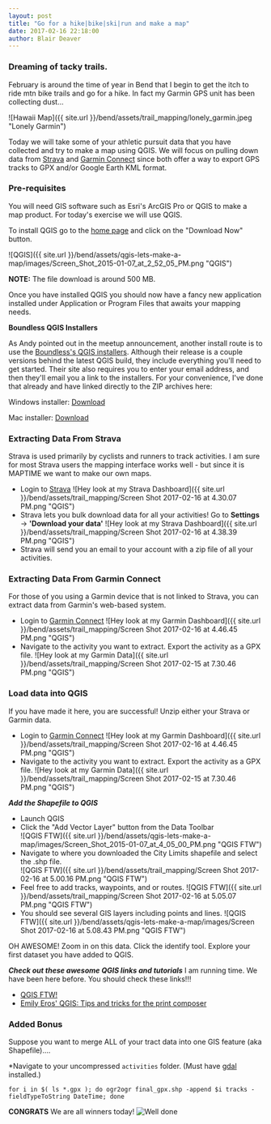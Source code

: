```yaml
---
layout: post
title: "Go for a hike|bike|ski|run and make a map"
date: 2017-02-16 22:18:00
author: Blair Deaver
---
```


### Dreaming of tacky trails.

February is around the time of year in Bend that I begin to get the itch to ride mtn bike trails and go for a hike.  In fact my Garmin GPS unit has been collecting dust...


![Hawaii Map]({{ site.url }}/bend/assets/trail_mapping/lonely_garmin.jpeg "Lonely Garmin")

Today we will take some of your athletic pursuit data that you have collected and try to make a map using QGIS.  We will focus on pulling down data from <a href="https://www.strava.com/">Strava</a> and <a href="https://connect.garmin.com">Garmin Connect</a> since both offer a way to export GPS tracks to GPX and/or Google Earth KML format.


### Pre-requisites

You will need GIS software such as Esri's ArcGIS Pro or QGIS to make a map product.  For today's exercise we will use QGIS.

To install QGIS go to the <a href="http://www.qgis.org/en/site/">home page</a> and click on the "Download Now" button.

![QGIS]({{ site.url }}/bend/assets/qgis-lets-make-a-map/images/Screen_Shot_2015-01-07_at_2_52_05_PM.png "QGIS")

**NOTE:** The file download is around 500 MB.

Once you have installed QGIS you should now have a fancy new application installed under Application or Program Files that awaits your mapping needs.

**Boundless QGIS Installers**

As Andy pointed out in the meetup announcement, another install route is to use the  [Boundless's QGIS installers](http://boundlessgeo.com/solutions/solutions-software/qgis/qgis-download/). Although their release is a couple versions behind the latest QGIS build, they include everything you'll need to get started. Their site also requires you to enter your email address, and then they'll email you a link to the installers. For your convenience, I've done that already and have linked directly to the ZIP archives here:

Windows installer: [Download](https://www.dropbox.com/s/ewlw2lr6md0fdxq/OpenGeoSuite-QGIS-windows-latest.zip?dl=0)

Mac installer: [Download](https://www.dropbox.com/s/vlh8elshnb7175s/OpenGeoSuite-QGIS-osx-latest.zip?dl=0)

### Extracting Data From Strava

Strava is used primarily by cyclists and runners to track activities.  I am sure for most Strava users the mapping interface works well - but since it is MAPTIME we want to make our own maps.

* Login to <a href="https://www.strava.com/">Strava</a>
![Hey look at my Strava Dashboard]({{ site.url }}/bend/assets/trail_mapping/Screen Shot 2017-02-16 at 4.30.07 PM.png "QGIS")
* Strava lets you bulk download data for all your activities!  Go to <b>Settings</b> -> <b>'Download your data'</b>
![Hey look at my Strava Dashboard]({{ site.url }}/bend/assets/trail_mapping/Screen Shot 2017-02-16 at 4.38.39 PM.png "QGIS")
* Strava will send you an email to your account with a zip file of all your activities.

### Extracting Data From Garmin Connect

For those of you using a Garmin device that is not linked to Strava, you can extract data from Garmin's web-based system.

* Login to <a href="https://connect.garmin.com">Garmin Connect</a>
![Hey look at my Garmin Dashboard]({{ site.url }}/bend/assets/trail_mapping/Screen Shot 2017-02-16 at 4.46.45 PM.png "QGIS")
* Navigate to the activity you want to extract.  Export the activity as a GPX file.
![Hey look at my Garmin Data]({{ site.url }}/bend/assets/trail_mapping/Screen Shot 2017-02-15 at 7.30.46 PM.png "QGIS")

### Load data into QGIS

If you have made it here, you are successful!  Unzip either your Strava or Garmin data.

* Login to <a href="https://connect.garmin.com">Garmin Connect</a>
![Hey look at my Garmin Dashboard]({{ site.url }}/bend/assets/trail_mapping/Screen Shot 2017-02-16 at 4.46.45 PM.png "QGIS")
* Navigate to the activity you want to extract.  Export the activity as a GPX file.
![Hey look at my Garmin Data]({{ site.url }}/bend/assets/trail_mapping/Screen Shot 2017-02-15 at 7.30.46 PM.png "QGIS")

***Add the Shapefile to QGIS***

* Launch QGIS
* Click the "Add Vector Layer" button from the Data Toolbar<br>
![QGIS FTW]({{ site.url }}/bend/assets/qgis-lets-make-a-map/images/Screen_Shot_2015-01-07_at_4_05_00_PM.png "QGIS FTW")
* Navigate to where you downloaded the City Limits shapefile and select the .shp file.<br>
![QGIS FTW]({{ site.url }}/bend/assets/trail_mapping/Screen Shot 2017-02-16 at 5.00.16 PM.png "QGIS FTW")
* Feel free to add tracks, waypoints, and or routes.
![QGIS FTW]({{ site.url }}/bend/assets/trail_mapping/Screen Shot 2017-02-16 at 5.05.07 PM.png "QGIS FTW")
* You should see several GIS layers including points and lines.
![QGIS FTW]({{ site.url }}/bend/assets/qgis-lets-make-a-map/images/Screen Shot 2017-02-16 at 5.08.43 PM.png "QGIS FTW")

OH AWESOME! Zoom in on this data.  Click the identify tool.  Explore your first dataset you have added to QGIS.

***Check out these awesome QGIS links and tutorials***
I am running time.  We have been here before.  You should check these links!!!

* <a href="http://maptime.io/bend/2015/01/07/lets-make-a-map-with-qgis/">QGIS FTW!</a>
* <a href="https://github.com/AmericanRedCross/workflows/blob/master/qgis_print_composer_tricks.md">Emily Eros' QGIS: Tips and tricks for the print composer</a>



### Added Bonus

Suppose you want to merge ALL of your tract data into one GIS feature (aka Shapefile)....

*Navigate to your uncompressed `activities` folder. (Must have <a href="http://trac.osgeo.org/gdal/wiki/DownloadingGdalBinaries">gdal</a> installed.)

```
for i in $( ls *.gpx ); do ogr2ogr final_gpx.shp -append $i tracks -fieldTypeToString DateTime; done
```

**CONGRATS**
We are all winners today!
![Well done](http://i.giphy.com/11KzAJHqRIbfwY.gif "QGIS FTW")
